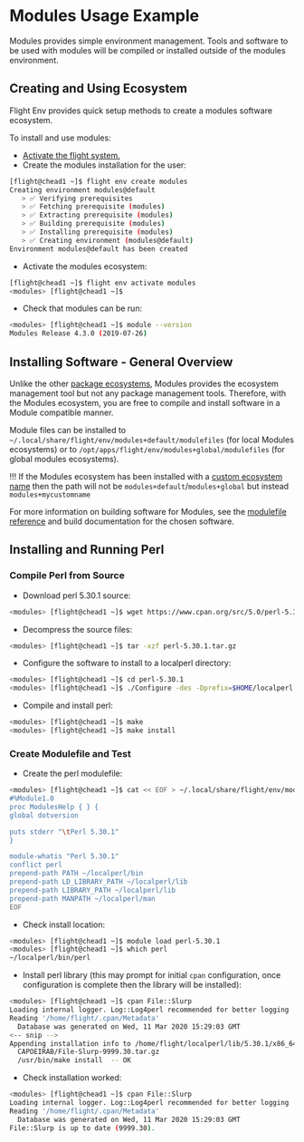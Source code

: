 # Modules Usage Example

Modules provides simple environment management. Tools and software to be used with modules will be compiled or installed outside of the modules environment.

## Creating and Using Ecosystem

Flight Env provides quick setup methods to create a modules software ecosystem.

To install and use modules:

- [Activate the flight system.](../../../environment-basics.md#activate-the-flight-environment)
- Create the modules installation for the user:
```bash
[flight@chead1 ~]$ flight env create modules
Creating environment modules@default
   > ✅ Verifying prerequisites
   > ✅ Fetching prerequisite (modules)
   > ✅ Extracting prerequisite (modules)
   > ✅ Building prerequisite (modules)
   > ✅ Installing prerequisite (modules)
   > ✅ Creating environment (modules@default)
Environment modules@default has been created
```
- Activate the modules ecosystem:
```bash
[flight@chead1 ~]$ flight env activate modules
<modules> [flight@chead1 ~]$
```
- Check that modules can be run:
```bash
<modules> [flight@chead1 ~]$ module --version
Modules Release 4.3.0 (2019-07-26)
```

## Installing Software - General Overview


Unlike the other [package ecosystems](index.md), Modules provides the ecosystem management tool but not any package management tools. Therefore, with the Modules ecosystem, you are free to compile and install software in a Module compatible manner.

Module files can be installed to `~/.local/share/flight/env/modules+default/modulefiles` (for local Modules ecosystems) or to `/opt/apps/flight/env/modules+global/modulefiles` (for global modules ecosystems).

!!!
    If the Modules ecosystem has been installed with a [custom ecosystem name](../usage.md#custom-ecosystem-names) then the path will not be `modules+default`/`modules+global` but instead `modules+mycustomname`

For more information on building software for Modules, see the [modulefile reference](https://modules.readthedocs.io/en/latest/modulefile.html) and build documentation for the chosen software.


## Installing and Running Perl


### Compile Perl from Source


- Download perl 5.30.1 source:
```bash
<modules> [flight@chead1 ~]$ wget https://www.cpan.org/src/5.0/perl-5.30.1.tar.gz
```
- Decompress the source files:
```bash
<modules> [flight@chead1 ~]$ tar -xzf perl-5.30.1.tar.gz
```
- Configure the software to install to a localperl directory:
```bash
<modules> [flight@chead1 ~]$ cd perl-5.30.1
<modules> [flight@chead1 ~]$ ./Configure -des -Dprefix=$HOME/localperl
```
- Compile and install perl:
```bash
<modules> [flight@chead1 ~]$ make
<modules> [flight@chead1 ~]$ make install
```

### Create Modulefile and Test

- Create the perl modulefile:
```bash
<modules> [flight@chead1 ~]$ cat << EOF > ~/.local/share/flight/env/modules+default/modulefiles/perl-5.30.1
#%Module1.0
proc ModulesHelp { } {
global dotversion

puts stderr "\tPerl 5.30.1"
}

module-whatis "Perl 5.30.1"
conflict perl
prepend-path PATH ~/localperl/bin
prepend-path LD_LIBRARY_PATH ~/localperl/lib
prepend-path LIBRARY_PATH ~/localperl/lib
prepend-path MANPATH ~/localperl/man
EOF
```
- Check install location:
```bash
<modules> [flight@chead1 ~]$ module load perl-5.30.1
<modules> [flight@chead1 ~]$ which perl
~/localperl/bin/perl
```
- Install perl library (this may prompt for initial `cpan` configuration, once configuration is complete then the library will be installed):
```bash
<modules> [flight@chead1 ~]$ cpan File::Slurp
Loading internal logger. Log::Log4perl recommended for better logging
Reading '/home/flight/.cpan/Metadata'
  Database was generated on Wed, 11 Mar 2020 15:29:03 GMT
<-- snip -->
Appending installation info to /home/flight/localperl/lib/5.30.1/x86_64-linux/perllocal.pod
  CAPOEIRAB/File-Slurp-9999.30.tar.gz
  /usr/bin/make install  -- OK
```
- Check installation worked:
```bash
<modules> [flight@chead1 ~]$ cpan File::Slurp
Loading internal logger. Log::Log4perl recommended for better logging
Reading '/home/flight/.cpan/Metadata'
  Database was generated on Wed, 11 Mar 2020 15:29:03 GMT
File::Slurp is up to date (9999.30).
```
